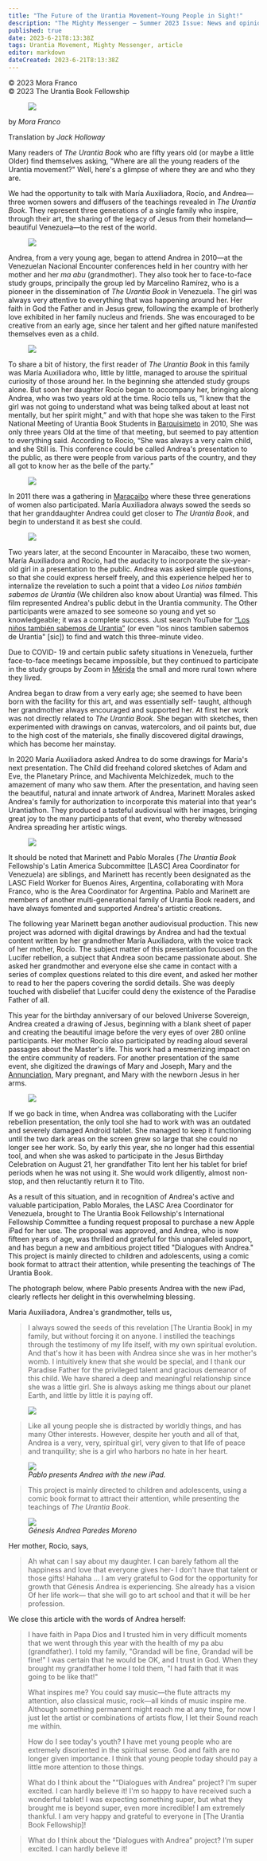 ```yaml
---
title: "The Future of the Urantia Movement—Young People in Sight!"
description: "The Mighty Messenger — Summer 2023 Issue: News and opinions for Readers of The Urantia Book"
published: true
date: 2023-6-21T8:13:38Z
tags: Urantia Movement, Mighty Messenger, article
editor: markdown
dateCreated: 2023-6-21T8:13:38Z
---
```


<p class="v-card v-sheet theme--light grey lighten-3 px-2">© 2023 Mora Franco<br>© 2023 The Urantia Book Fellowship</p>

<figure id="Figure_1" class="image urantiapedia image-style-align-left">
<img src="/image/article/The_Mighty_Messenger/2023_Summer/018.jpg">
</figure>

by _Mora Franco_

Translation by _Jack Holloway_

Many readers of _The Urantia Book_ who are fifty years old (or maybe a little Older) find themselves asking, "Where are all the young readers of the Urantia movement?" Well, here's a glimpse of where they are and who they are. 

We had the opportunity to talk with María Auxiliadora, Rocío, and Andrea—three women sowers and diffusers of the teachings revealed in _The Urantia Book_. They represent three generations of a single family who inspire, through their art, the sharing of the legacy of Jesus from their homeland— beautiful Venezuela—to the rest of the world.

<figure id="Figure_2" class="image urantiapedia image-style-align-right">
<img src="/image/article/The_Mighty_Messenger/2023_Summer/021.jpg">
</figure>

Andrea, from a very young age, began to attend Andrea in 2010—at the Venezuelan Nacional Encounter conferences held in her country with her mother and her _ma abu_ (grandmother). They also took her to face-to-face study groups, principally the group led by Marcelino Ramírez, who is a pioneer in the dissemination of _The Urantia Book_ in Venezuela. The girl was always very attentive to everything that was happening around her. Her faith in God the Father and in Jesus grew, following the example of brotherly love exhibited in her family nucleus and friends. She was encouraged to be creative from an early age, since her talent and her gifted nature manifested themselves even as a child.

<figure id="Figure_3" class="image urantiapedia image-style-align-right">
<img src="/image/article/The_Mighty_Messenger/2023_Summer/020.jpg">
</figure>

To share a bit of history, the first reader of _The Urantia Book_ in this family was María Auxiliadora who, little by little, managed to arouse the spiritual curiosity of those around her. In the beginning she attended study groups alone. But soon her daughter Rocío began to accompany her, bringing along Andrea, who was two years old at the time. Rocio tells us, “I knew that the girl was not going to understand what was being talked about at least not mentally, but her spirit might,” and with that hope she was taken to the First National Meeting of Urantia Book Students in [Barquisimeto](https://en.wikipedia.org/wiki/Barquisimeto) in 2010, She was only three years Old at the time of that meeting, but seemed to pay attention to everything said. According to Rocio, “She was always a very calm child, and she Still is. This conference could be called Andrea's presentation to the public, as there were people from various parts of the country, and they all got to know her as the belle of the party.”

<figure id="Figure_4" class="image urantiapedia">
<img src="/image/article/The_Mighty_Messenger/2023_Summer/064.jpg">
</figure>

In 2011 there was a gathering in [Maracaibo](https://en.wikipedia.org/wiki/Maracaibo) where these three generations of women also participated. María Auxiliadora always sowed the seeds so that her granddaughter Andrea could get closer to _The Urantia Book_, and begin to understand it as best she could. 

<figure id="Figure_4" class="image urantiapedia image-style-align-right">
<img src="/image/article/The_Mighty_Messenger/2023_Summer/065.jpg">
</figure>

Two years later, at the second Encounter in Maracaibo, these two women, María Auxiliadora and Rocío, had the audacity to incorporate the six-year-old girl in a presentation to the public. Andrea was asked simple questions, so that she could express herself freely, and this experience helped her to internalize the revelation to such a point that a video _Los niños también sabemos de Urantia_ (We children also know about Urantia) was filmed. This film represented Andrea's public debut in the Urantia community. The Other participants were amazed to see someone so young and yet so knowledgeable; it was a complete success. Just search YouTube for [“Los niños también  sabemos de Urantia”](https://www.youtube.com/watch?v=-7ng9ddkS4k) (or even "los ninos tambien sabemos de Urantia" [sic]) to find and watch this three-minute video. 

Due to COVID- 19 and certain public safety situations in Venezuela, further face-to-face meetings became impossible, but they continued to participate in the study groups by Zoom in [Mérida](https://en.wikipedia.org/wiki/M%C3%A9rida,_M%C3%A9rida) the small and more rural town where they lived.

Andrea began to draw from a very early age; she seemed to have been born with the facility for this art, and was essentially self- taught, although her grandmother always encouraged and supported her. At first her work was not directly related to _The Urantia Book_. She began with sketches, then experimented with drawings on canvas, watercolors, and oil paints but, due to the high cost of the materials, she finally discovered digital drawings, which has become her mainstay. 

In 2020 María Auxiliadora asked Andrea to do some drawings for María's next presentation. The Child did freehand colored sketches of Adam and Eve, the Planetary Prince, and Machiventa Melchizedek, much to the amazement of many who saw them. After the presentation, and having seen the beautiful, natural and innate artwork of Andrea, Marinett Morales asked Andrea's family for authorization to incorporate this material into that year's Urantiathon. They produced a tasteful audiovisual with her images, bringing great joy to the many participants of that event, who thereby witnessed Andrea spreading her artistic wings.

<figure id="Figure_5" class="image urantiapedia image-style-align-right">
<img src="/image/article/The_Mighty_Messenger/2023_Summer/066.jpg">
</figure>

It should be noted that Marinett and Pablo Morales (_The Urantia Book_ Fellowship's Latin America Subcommittee [LASC] Area Coordinator for Venezuela) are siblings, and Marinett has recently been designated as the LASC Field Worker for Buenos Aires, Argentina, collaborating with Mora Franco, who is the Area Coordinator for Argentina. Pablo and Marinett are members of another multi-generational family of Urantia Book readers, and have always fomented and supported Andrea's artistic creations.

The following year Marinett began another audiovisual production. This new project was adorned with digital drawings by Andrea and had the textual content written by her grandmother María Auxiliadora, with the voice track of her mother, Rocío. The subject matter of this presentation focused on the Lucifer rebellion, a subject that Andrea soon became passionate about. She asked her grandmother and everyone else she came in contact with a series of complex questions related to this dire event, and asked her mother to read to her the papers covering the sordid details. She was deeply touched with disbelief that Lucifer could deny the existence of the Paradise Father of all.

This year for the birthday anniversary of our beloved Universe Sovereign, Andrea created a drawing of Jesus, beginning with a blank sheet of paper and creating the beautiful image before the very eyes of over 280 online participants. Her mother Rocío also participated by reading aloud several passages about the Master's life. This work had a mesmerizing impact on the entire community of readers. For another presentation of the same event, she digitized the drawings of Mary and Joseph, Mary and the [Annunciation](https://en.wikipedia.org/wiki/Annunciation), Mary pregnant, and Mary with the newborn Jesus in her arms.

<figure id="Figure_6" class="image urantiapedia image-style-align-right">
<img src="/image/article/The_Mighty_Messenger/2023_Summer/067.jpg">
</figure>

If we go back in time, when Andrea was collaborating with the Lucifer rebellion presentation, the only tool she had to work with was an outdated and severely damaged Android tablet. She managed to keep it functioning until the two dark areas on the screen grew so large that she could no longer see her work. So, by early this year, she no longer had this essential tool, and when she was asked to participate in the Jesus Birthday Celebration on August 21, her grandfather Tito lent her his tablet for brief periods when he was not using it. She would work diligently, almost non-stop, and then reluctantly return it to Tito.

As a result of this situation, and in recognition of Andrea's active and valuable participation, Pablo Morales, the LASC Area Coordinator for Venezuela, brought to The Urantia Book Fellowship's International Fellowship Committee a funding request proposal to purchase a new Apple iPad for her use. The proposal was approved, and Andrea, who is now fifteen years of age, was thrilled and grateful for this unparalleled support, and has begun a new and ambitious project titled "Dialogues with Andrea." This project is mainly directed to children and adolescents, using a comic book format to attract their attention, while presenting the teachings of The Urantia Book. 

The photograph below, where Pablo presents Andrea with the new iPad, clearly reflects her delight in this overwhelming blessing. 

Maria Auxiliadora, Andrea's grandmother, tells us, 

> I always sowed the seeds of this revelation [The Urantia Book] in my family, but without forcing it on anyone. I instilled the teachings through the testimony of my life itself, with my own spiritual evolution. And that's how it has been with Andrea since she was in her mother's womb. I intuitively knew that she would be special, and I thank our Paradise Father for the privileged talent and gracious demeanor of this child. We have shared a deep and meaningful relationship since she was a little girl. She is always asking me things about our planet Earth, and little by little it is paying off.

<figure id="Figure_7" class="image urantiapedia image-style-align-right">
<img src="/image/article/The_Mighty_Messenger/2023_Summer/022.jpg">
</figure>

> Like all young people she is distracted by worldly things, and has many Other interests. However, despite her youth and all of that, Andrea is a very, very, spiritual girl, very given to that life of peace and tranquility; she is a girl who harbors no hate in her heart.

<figure id="Figure_7" class="image urantiapedia">
<img src="/image/article/The_Mighty_Messenger/2023_Summer/023.jpg">
<figcaption><em>Pablo presents Andrea with the new iPad.</em><figcaption>
</figure>

> This project is mainly directed to children and adolescents, using a comic book format to attract their attention, while presenting the teachings of _The Urantia Book_.

<figure id="Figure_8" class="image urantiapedia">
<img src="/image/article/The_Mighty_Messenger/2023_Summer/028.jpg">
<figcaption><em>Génesis Andrea Paredes Moreno</em><figcaption>
</figure>

Her mother, Rocio, says,

> Ah what can I say about my daughter. I can barely fathom all the happiness and love that everyone gives her- I don't have that talent or those gifts! Hahaha ... I am very grateful to God for the opportunity for growth that Génesis Andrea is experiencing. She already has a vision Of her life work— that she will go to art school and that it will be her profession.

We close this article with the words of Andrea herself:

> I have faith in Papa Dios and I trusted him in very difficult moments that we went through this year with the health of my pa abu (grandfather). I told my family, "Grandad will be fine, Grandad will be fine!" I was certain that he would be OK, and I trust in God. When they brought my grandfather home I told them, "I had faith that it was going to be like that!"
> 
> What inspires me? You could say music—the flute attracts my attention, also classical music, rock—all kinds of music inspire me. Although something permanent might reach me at any time, for now I just let the artist or combinations of artists flow, I let their Sound reach me within. 
> 
> How do I see today's youth? I have met young people who are extremely disoriented in the spiritual sense. God and faith are no longer given importance. I think that young people today should pay a little more attention to those things.
> 
>  What do I think about the "“Dialogues with Andrea” project? I'm super excited. I can hardly believe it! I'm so happy to have received such a wonderful tablet! I was expecting something super, but what they brought me is beyond super, even more incredible! I am extremely thankful. I am very happy and grateful to everyone in [The Urantia Book Fellowship]!

> What do I think about the “Dialogues with Andrea” project? I'm super excited. I can hardly believe it!
